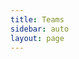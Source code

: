 ```yaml
---
title: Teams
sidebar: auto
layout: page
---
```


<script setup>
import {
  VPTeamPage,
  VPTeamPageTitle,
  VPTeamMembers
} from 'vitepress/theme'

const reddit = '<svg role="img" viewBox="0 0 24 24" xmlns="http://www.w3.org/2000/svg"><title>Reddit</title><path d="M12 0A12 12 0 0 0 0 12a12 12 0 0 0 12 12 12 12 0 0 0 12-12A12 12 0 0 0 12 0zm5.01 4.744c.688 0 1.25.561 1.25 1.249a1.25 1.25 0 0 1-2.498.056l-2.597-.547-.8 3.747c1.824.07 3.48.632 4.674 1.488.308-.309.73-.491 1.207-.491.968 0 1.754.786 1.754 1.754 0 .716-.435 1.333-1.01 1.614a3.111 3.111 0 0 1 .042.52c0 2.694-3.13 4.87-7.004 4.87-3.874 0-7.004-2.176-7.004-4.87 0-.183.015-.366.043-.534A1.748 1.748 0 0 1 4.028 12c0-.968.786-1.754 1.754-1.754.463 0 .898.196 1.207.49 1.207-.883 2.878-1.43 4.744-1.487l.885-4.182a.342.342 0 0 1 .14-.197.35.35 0 0 1 .238-.042l2.906.617a1.214 1.214 0 0 1 1.108-.701zM9.25 12C8.561 12 8 12.562 8 13.25c0 .687.561 1.248 1.25 1.248.687 0 1.248-.561 1.248-1.249 0-.688-.561-1.249-1.249-1.249zm5.5 0c-.687 0-1.248.561-1.248 1.25 0 .687.561 1.248 1.249 1.248.688 0 1.249-.561 1.249-1.249 0-.687-.562-1.249-1.25-1.249zm-5.466 3.99a.327.327 0 0 0-.231.094.33.33 0 0 0 0 .463c.842.842 2.484.913 2.961.913.477 0 2.105-.056 2.961-.913a.361.361 0 0 0 .029-.463.33.33 0 0 0-.464 0c-.547.533-1.684.73-2.512.73-.828 0-1.979-.196-2.512-.73a.326.326 0 0 0-.232-.095z"/></svg>'

const askubuntu = '<svg fill="#000000" width="800px" height="800px" viewBox="0 0 24 24" role="img" xmlns="http://www.w3.org/2000/svg"><path d="M6.511 13a3.95 3.95 0 0 0-.505.035c-.178.023-.341.07-.489.143a1.07 1.07 0 0 0-.37.299c-.098.126-.147.294-.147.5 0 .383.121.65.364.8.242.148.571.223.988.223.25 0 .472-.006.665-.017.193-.012.354-.032.483-.063v-1.782a1.33 1.33 0 0 0-.37-.098 4.04 4.04 0 0 0-.619-.04zm12.774 2.77c-.171-.284-.37-.574-.593-.87a13.212 13.212 0 0 0-.703-.854 10.048 10.048 0 0 0-.746-.75 6.636 6.636 0 0 0-.722-.573v3.048h-1.137V6.506l1.137-.195v5.778l.649-.646c.236-.236.468-.475.696-.719.229-.244.445-.478.648-.701.204-.223.38-.42.526-.591h1.334c-.188.203-.392.426-.612.67-.22.244-.448.49-.685.737-.237.249-.475.497-.715.744l-.679.701c.244.188.503.419.777.695.273.276.541.575.807.896.265.321.515.646.752.976.236.329.436.635.6.92zm-5.754-.304c-.436.3-1.057.451-1.864.451-.563 0-1.003-.046-1.321-.14a6.652 6.652 0 0 1-.648-.214l.208-.974c.13.049.338.121.623.22.286.096.665.145 1.138.145.464 0 .809-.06 1.033-.183.224-.122.336-.317.336-.585a.775.775 0 0 0-.33-.658c-.22-.163-.583-.345-1.088-.549a15.22 15.22 0 0 1-.704-.299 2.464 2.464 0 0 1-.58-.359 1.582 1.582 0 0 1-.392-.5 1.597 1.597 0 0 1-.147-.719c0-.56.208-1.006.624-1.335.416-.33.983-.494 1.7-.494.179 0 .359.01.538.031.18.02.347.044.502.073a4.802 4.802 0 0 1 .684.177l-.208.975a2.941 2.941 0 0 0-.574-.201 3.75 3.75 0 0 0-.942-.104c-.318 0-.595.063-.832.189a.626.626 0 0 0-.355.591c0 .139.027.26.08.366a.848.848 0 0 0 .245.287c.11.085.246.164.41.237.162.074.358.15.587.232.3.114.57.226.807.335.236.11.438.238.605.384.167.146.296.323.385.53.09.208.135.462.135.763 0 .585-.218 1.028-.655 1.328zm-4.97.195-.41.068c-.175.028-.373.055-.594.079-.22.024-.458.046-.715.067-.256.02-.511.03-.764.03a4.19 4.19 0 0 1-.99-.11 2.221 2.221 0 0 1-.784-.347 1.595 1.595 0 0 1-.513-.628c-.122-.26-.184-.573-.184-.938 0-.35.071-.65.214-.903.143-.251.337-.455.582-.61a2.71 2.71 0 0 1 .856-.34 4.68 4.68 0 0 1 1.027-.11 4.132 4.132 0 0 1 .703.067 15.222 15.222 0 0 1 .458.091v-.317c0-.187-.02-.372-.06-.554a1.275 1.275 0 0 0-.22-.488 1.118 1.118 0 0 0-.435-.341c-.184-.086-.422-.129-.715-.129-.375 0-.704.027-.985.08a3.48 3.48 0 0 0-.63.164l-.134-.938c.147-.065.391-.128.734-.19.342-.06.713-.091 1.113-.091.456 0 .841.06 1.155.177.314.118.567.285.758.5.192.215.328.471.41.768.082.297.122.624.122.981zM24 11.961C24 5.356 18.627 0 12 0S0 5.356 0 11.961c0 6.607 5.373 11.963 12 11.963 2.177 0 4.217-.58 5.978-1.591L24 24l-1.512-6.226A11.878 11.878 0 0 0 24 11.961z"/></svg>'

const coreMembers = [
  {
    avatar: 'https://winaero.com/blog/wp-content/uploads/2019/09/Chrome-Incognito-Mode-Icon-256.png',
    name: 'schykle',
    title: 'Contributor',
    links: [
      { icon: { svg: reddit, }, link: 'https://www.reddit.com/user/schykle'},
    ]
  },
  {
    avatar: 'https://styles.redditmedia.com/t5_134jwq/styles/profileIcon_qr65fm6aali51.jpg?width=256&height=256&crop=256:256,smart&v=enabled&s=82bab6fe0e4b437b3609a15c81fc27b8e05515ee',
    name: 'wsadES',
    title: 'Contributor',
    links: [
      { icon: { svg: reddit, }, link: 'https://www.reddit.com/user/wsades'},
    ]
  },
  {
    avatar: 'https://avatars.githubusercontent.com/u/25666761?v=4',
    name: 'tur1ngb0x',
    title: 'Contributor',
    links: [
      { icon: 'github' , link: 'https://github.com/tur1ngb0x'},
    ]
  },
  {
    avatar: 'https://i.redd.it/snoovatar/avatars/5ba7224f-7620-40ac-81d4-c69716f924e9.png',
    name: 'coolwyou',
    title: 'Contributor',
    links: [
      { icon: { svg: reddit, }, link: 'https://www.reddit.com/user/coolwyou'},
    ]
  },
  {
    avatar: 'https://i.stack.imgur.com/EQWv9.jpg?s=256&g=1',
    name: 'Pilot6',
    title: 'Contributor',
    links: [
      { icon: { svg: askubuntu, }, link: 'https://askubuntu.com/users/167850/pilot6'},
    ]
  },
  {
    avatar: 'https://styles.redditmedia.com/t5_7sfx2/styles/profileIcon_p7fa2h72bv301.jpg?width=256&height=256&crop=256:256,smart&v=enabled&s=00d0ebf470c4aee708abf3265579d5a492f9f05c',
    name: 'spxak1',
    title: 'Contributor',
    links: [
      { icon: { svg: reddit, }, link: 'https://www.reddit.com/user/spxak1/'},
    ]
  },
  {
    avatar: 'https://i.redd.it/snoovatar/avatars/4c1586af-0b3d-40e9-991a-4ace9a558633.png',
    name: 'JawadAlkassim',
    title: 'Contributor',
    links: [
      { icon: { svg: reddit, }, link: 'https://www.reddit.com/user/JawadAlkassim/'},
    ]
  },
  {
    avatar: 'https://i.redd.it/snoovatar/avatars/d441723f-66c9-460c-928d-9d1a5758770c.png',
    name: 'arsfeld',
    title: 'Contributor',
    links: [
      { icon: { svg: reddit, }, link: 'https://www.reddit.com/user/arsfeld'},
    ]
  },
  {
    avatar: 'https://styles.redditmedia.com/t5_boto3/styles/profileIcon_3c1ehha8nr8a1.png?width=256&height=256&crop=256:256,smart&v=enabled&s=808b04de2908b010bdf7a88dc334b3aae5d12806',
    name: 'lulzdoods',
    title: 'Contributor',
    links: [
      { icon: { svg: reddit, }, link: 'https://www.reddit.com/user/lulzdoods'},
    ]
  },
  {
    avatar: 'https://www.redditstatic.com/avatars/defaults/v2/avatar_default_1.png',
    name: 'RiderExMachina',
    title: 'Contributor',
    links: [
      { icon: { svg: reddit, }, link: 'https://www.reddit.com/user/RiderExMachina'},
    ]
  },
  {
    avatar: 'https://styles.redditmedia.com/t5_2ni604/styles/profileIcon_deknwzcrscn81.png?width=256&height=256&crop=256:256,smart&v=enabled&s=8734ef92341e4090a598dce72950a6922a7a6261',
    name: '1ntr0v3rt3ch',
    title: 'Contributor',
    links: [
      { icon: { svg: reddit, }, link: 'https://www.reddit.com/user/1ntr0v3rt3ch'},
    ]
  },
  {
    avatar: 'https://winaero.com/blog/wp-content/uploads/2019/09/Chrome-Incognito-Mode-Icon-256.png',
    name: 'rbmorse',
    title: 'Contributor',
    links: [
      { icon: { svg: reddit, }, link: 'https://www.reddit.com/user/rbmorse/'},
    ]
  },
  {
    avatar: 'https://avatars.githubusercontent.com/u/47557035?v=4',
    name: 'abrgg',
    title: 'Contributor',
    links: [
      { icon: 'github', link: 'https://github.com/abrgg'},
    ]
  },
]
</script>

<VPTeamPage>
  <VPTeamPageTitle>
    <template #title>Thanks for contributing!</template>
  </VPTeamPageTitle>
  <VPTeamMembers size="small" :members="coreMembers" />
</VPTeamPage>
